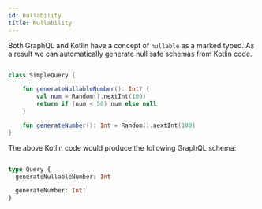 ```yaml
---
id: nullability
title: Nullability
---
```

Both GraphQL and Kotlin have a concept of `nullable` as a marked typed. As a result we can automatically generate null
safe schemas from Kotlin code.

```kotlin

class SimpleQuery {

    fun generateNullableNumber(): Int? {
        val num = Random().nextInt(100)
        return if (num < 50) num else null
    }

    fun generateNumber(): Int = Random().nextInt(100)
}

```

The above Kotlin code would produce the following GraphQL schema:

```graphql

type Query {
  generateNullableNumber: Int

  generateNumber: Int!
}

```
